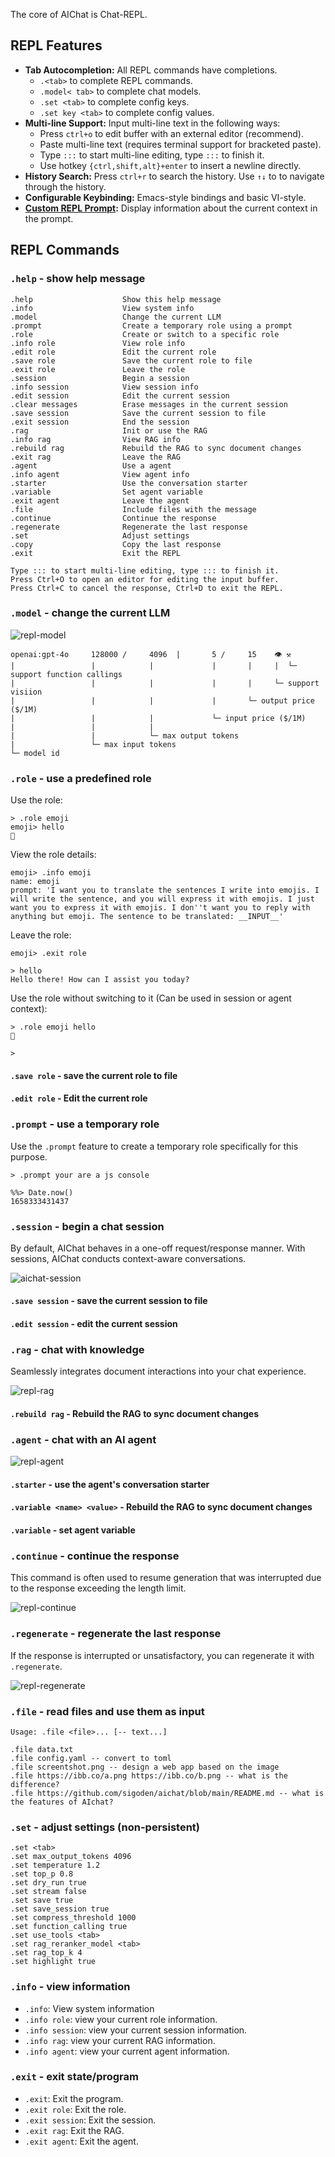 The core of AIChat is Chat-REPL.

## REPL Features

- **Tab Autocompletion:** All REPL commands have completions.
    * `.<tab>` to complete REPL commands. 
    * `.model< tab>` to complete chat models.
    * `.set <tab>` to complete config keys.
    * `.set key <tab>` to complete config values.
- **Multi-line Support:** Input multi-line text in the following ways:
    * Press `ctrl+o` to edit buffer with an external editor (recommend).
    * Paste multi-line text (requires terminal support for bracketed paste).
    * Type `:::` to start multi-line editing, type `:::` to finish it.
    * Use hotkey `{ctrl,shift,alt}+enter` to insert a newline directly.
- **History Search:** Press `ctrl+r` to search the history. Use `↑↓` to to navigate through the history.
- **Configurable Keybinding:** Emacs-style bindings and basic VI-style.
- **[Custom REPL Prompt](https://github.com/sigoden/aichat/wiki/Custom-REPL-Prompt):** Display information about the current context in the prompt. 

## REPL Commands

### `.help` - show help message

```
.help                    Show this help message
.info                    View system info
.model                   Change the current LLM
.prompt                  Create a temporary role using a prompt
.role                    Create or switch to a specific role
.info role               View role info
.edit role               Edit the current role
.save role               Save the current role to file
.exit role               Leave the role
.session                 Begin a session
.info session            View session info
.edit session            Edit the current session 
.clear messages          Erase messages in the current session
.save session            Save the current session to file
.exit session            End the session
.rag                     Init or use the RAG
.info rag                View RAG info
.rebuild rag             Rebuild the RAG to sync document changes
.exit rag                Leave the RAG
.agent                   Use a agent
.info agent              View agent info
.starter                 Use the conversation starter
.variable                Set agent variable
.exit agent              Leave the agent
.file                    Include files with the message
.continue                Continue the response
.regenerate              Regenerate the last response
.set                     Adjust settings
.copy                    Copy the last response
.exit                    Exit the REPL

Type ::: to start multi-line editing, type ::: to finish it.
Press Ctrl+O to open an editor for editing the input buffer.
Press Ctrl+C to cancel the response, Ctrl+D to exit the REPL.
```

### `.model` - change the current LLM

![repl-model](https://github.com/sigoden/aichat/assets/4012553/950ddda3-a561-4761-ba07-47ca142d35f2)

```
openai:gpt-4o     128000 /     4096  |       5 /     15    👁 ⚒ 
|                 |            |             |       |     |  └─ support function callings
|                 |            |             |       |     └─ support visiion
|                 |            |             |       └─ output price ($/1M)
|                 |            |             └─ input price ($/1M)
|                 |            |
|                 |            └─ max output tokens
|                 └─ max input tokens
└─ model id
```

### `.role` - use a predefined role

Use the role:

```
> .role emoji
emoji> hello
👋
```

View the role details:
```
emoji> .info emoji
name: emoji
prompt: 'I want you to translate the sentences I write into emojis. I will write the sentence, and you will express it with emojis. I just want you to express it with emojis. I don''t want you to reply with anything but emoji. The sentence to be translated: __INPUT__'
```

Leave the role:
```
emoji> .exit role

> hello
Hello there! How can I assist you today?
```

Use the role without switching to it (Can be used in session or agent context):
```
> .role emoji hello
👋

>
```

#### `.save role` - save the current role to file

#### `.edit role` - Edit the current role

### `.prompt` - use a temporary role

Use the `.prompt` feature to create a temporary role specifically for this purpose.

```
> .prompt your are a js console

%%> Date.now()
1658333431437
```

### `.session` - begin a chat session

By default, AIChat behaves in a one-off request/response manner.
With sessions, AIChat conducts context-aware conversations.

![aichat-session](https://github.com/sigoden/aichat/assets/4012553/1444c5c9-ea67-4ad2-80df-a76954e8cce0)

#### `.save session` - save the current session to file

#### `.edit session` - edit the current session

### `.rag` - chat with knowledge

Seamlessly integrates document interactions into your chat experience.

![repl-rag](https://github.com/user-attachments/assets/81b81409-460a-4aec-9e08-a3c3da5492d0)

#### `.rebuild rag` - Rebuild the RAG to sync document changes

### `.agent` - chat with an AI agent

![repl-agent](https://github.com/user-attachments/assets/0b7e687d-e642-4e8a-b1c1-d2d9b2da2b6b)

#### `.starter` - use the agent's conversation starter

#### `.variable <name> <value>` - Rebuild the RAG to sync document changes

#### `.variable` - set agent variable

### `.continue` - continue the response

This command is often used to resume generation that was interrupted due to the response exceeding the length limit.

![repl-continue](https://github.com/sigoden/aichat/assets/4012553/478623ba-ebaa-4855-a232-c16536d1651d)

### `.regenerate` - regenerate the last response

If the response is interrupted or unsatisfactory, you can regenerate it with `.regenerate`.

![repl-regenerate](https://github.com/sigoden/aichat/assets/4012553/72484983-b7ea-4e23-b0a2-a66a24c96922)

### `.file` - read files and use them as input

```
Usage: .file <file>... [-- text...]

.file data.txt
.file config.yaml -- convert to toml
.file screentshot.png -- design a web app based on the image
.file https://ibb.co/a.png https://ibb.co/b.png -- what is the difference?
.file https://github.com/sigoden/aichat/blob/main/README.md -- what is the features of AIchat?
```

### `.set` - adjust settings (non-persistent)

```
.set <tab>
.set max_output_tokens 4096
.set temperature 1.2
.set top_p 0.8
.set dry_run true
.set stream false
.set save true
.set save_session true
.set compress_threshold 1000
.set function_calling true
.set use_tools <tab>
.set rag_reranker_model <tab>
.set rag_top_k 4
.set highlight true
```

### `.info` - view information

- `.info`: View system information
- `.info role`: view your current role information.
- `.info session`: view your current session information.
- `.info rag`: view your current RAG information.
- `.info agent`: view your current agent information.


### `.exit` - exit state/program

- `.exit`: Exit the program.
- `.exit role`: Exit the role.
- `.exit session`: Exit the session.
- `.exit rag`: Exit the RAG.
- `.exit agent`: Exit the agent.
